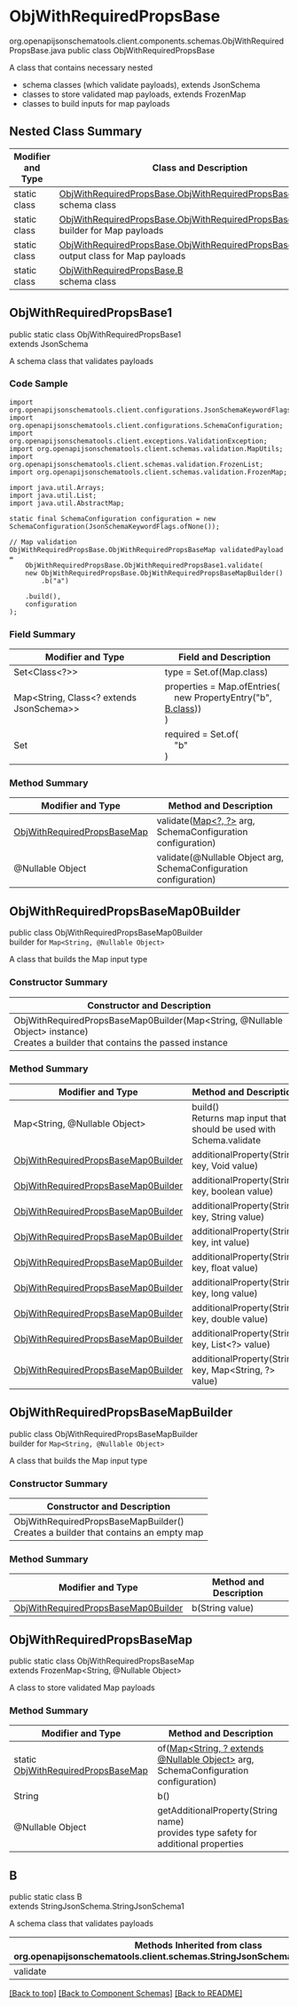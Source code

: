 # ObjWithRequiredPropsBase
org.openapijsonschematools.client.components.schemas.ObjWithRequiredPropsBase.java
public class ObjWithRequiredPropsBase

A class that contains necessary nested
- schema classes (which validate payloads), extends JsonSchema
- classes to store validated map payloads, extends FrozenMap
- classes to build inputs for map payloads

## Nested Class Summary
| Modifier and Type | Class and Description |
| ----------------- | ---------------------- |
| static class | [ObjWithRequiredPropsBase.ObjWithRequiredPropsBase1](#objwithrequiredpropsbase1)<br> schema class |
| static class | [ObjWithRequiredPropsBase.ObjWithRequiredPropsBaseMapBuilder](#objwithrequiredpropsbasemapbuilder)<br> builder for Map payloads |
| static class | [ObjWithRequiredPropsBase.ObjWithRequiredPropsBaseMap](#objwithrequiredpropsbasemap)<br> output class for Map payloads |
| static class | [ObjWithRequiredPropsBase.B](#b)<br> schema class |

## ObjWithRequiredPropsBase1
public static class ObjWithRequiredPropsBase1<br>
extends JsonSchema

A schema class that validates payloads

### Code Sample
```
import org.openapijsonschematools.client.configurations.JsonSchemaKeywordFlags;
import org.openapijsonschematools.client.configurations.SchemaConfiguration;
import org.openapijsonschematools.client.exceptions.ValidationException;
import org.openapijsonschematools.client.schemas.validation.MapUtils;
import org.openapijsonschematools.client.schemas.validation.FrozenList;
import org.openapijsonschematools.client.schemas.validation.FrozenMap;

import java.util.Arrays;
import java.util.List;
import java.util.AbstractMap;

static final SchemaConfiguration configuration = new SchemaConfiguration(JsonSchemaKeywordFlags.ofNone());

// Map validation
ObjWithRequiredPropsBase.ObjWithRequiredPropsBaseMap validatedPayload =
    ObjWithRequiredPropsBase.ObjWithRequiredPropsBase1.validate(
    new ObjWithRequiredPropsBase.ObjWithRequiredPropsBaseMapBuilder()
        .b("a")

    .build(),
    configuration
);
```

### Field Summary
| Modifier and Type | Field and Description |
| ----------------- | ---------------------- |
| Set<Class<?>> | type = Set.of(Map.class) |
| Map<String, Class<? extends JsonSchema>> | properties = Map.ofEntries(<br>&nbsp;&nbsp;&nbsp;&nbsp;new PropertyEntry("b", [B.class](#b)))<br>)<br> |
| Set<String> | required = Set.of(<br>&nbsp;&nbsp;&nbsp;&nbsp;"b"<br>)<br> |

### Method Summary
| Modifier and Type | Method and Description |
| ----------------- | ---------------------- |
| [ObjWithRequiredPropsBaseMap](#objwithrequiredpropsbasemap) | validate([Map&lt;?, ?&gt;](#objwithrequiredpropsbasemapbuilder) arg, SchemaConfiguration configuration) |
| @Nullable Object | validate(@Nullable Object arg, SchemaConfiguration configuration) |
## ObjWithRequiredPropsBaseMap0Builder
public class ObjWithRequiredPropsBaseMap0Builder<br>
builder for `Map<String, @Nullable Object>`

A class that builds the Map input type

### Constructor Summary
| Constructor and Description |
| --------------------------- |
| ObjWithRequiredPropsBaseMap0Builder(Map<String, @Nullable Object> instance)<br>Creates a builder that contains the passed instance |

### Method Summary
| Modifier and Type | Method and Description |
| ----------------- | ---------------------- |
| Map<String, @Nullable Object> | build()<br>Returns map input that should be used with Schema.validate |
| [ObjWithRequiredPropsBaseMap0Builder](#objwithrequiredpropsbasemap0builder) | additionalProperty(String key, Void value) |
| [ObjWithRequiredPropsBaseMap0Builder](#objwithrequiredpropsbasemap0builder) | additionalProperty(String key, boolean value) |
| [ObjWithRequiredPropsBaseMap0Builder](#objwithrequiredpropsbasemap0builder) | additionalProperty(String key, String value) |
| [ObjWithRequiredPropsBaseMap0Builder](#objwithrequiredpropsbasemap0builder) | additionalProperty(String key, int value) |
| [ObjWithRequiredPropsBaseMap0Builder](#objwithrequiredpropsbasemap0builder) | additionalProperty(String key, float value) |
| [ObjWithRequiredPropsBaseMap0Builder](#objwithrequiredpropsbasemap0builder) | additionalProperty(String key, long value) |
| [ObjWithRequiredPropsBaseMap0Builder](#objwithrequiredpropsbasemap0builder) | additionalProperty(String key, double value) |
| [ObjWithRequiredPropsBaseMap0Builder](#objwithrequiredpropsbasemap0builder) | additionalProperty(String key, List<?> value) |
| [ObjWithRequiredPropsBaseMap0Builder](#objwithrequiredpropsbasemap0builder) | additionalProperty(String key, Map<String, ?> value) |

## ObjWithRequiredPropsBaseMapBuilder
public class ObjWithRequiredPropsBaseMapBuilder<br>
builder for `Map<String, @Nullable Object>`

A class that builds the Map input type

### Constructor Summary
| Constructor and Description |
| --------------------------- |
| ObjWithRequiredPropsBaseMapBuilder()<br>Creates a builder that contains an empty map |

### Method Summary
| Modifier and Type | Method and Description |
| ----------------- | ---------------------- |
| [ObjWithRequiredPropsBaseMap0Builder](#objwithrequiredpropsbasemap0builder) | b(String value) |

## ObjWithRequiredPropsBaseMap
public static class ObjWithRequiredPropsBaseMap<br>
extends FrozenMap<String, @Nullable Object>

A class to store validated Map payloads

### Method Summary
| Modifier and Type | Method and Description |
| ----------------- | ---------------------- |
| static [ObjWithRequiredPropsBaseMap](#objwithrequiredpropsbasemap) | of([Map<String, ? extends @Nullable Object>](#objwithrequiredpropsbasemapbuilder) arg, SchemaConfiguration configuration) |
| String | b()<br> |
| @Nullable Object | getAdditionalProperty(String name)<br>provides type safety for additional properties |

## B
public static class B<br>
extends StringJsonSchema.StringJsonSchema1

A schema class that validates payloads

| Methods Inherited from class org.openapijsonschematools.client.schemas.StringJsonSchema.StringJsonSchema1 |
| ------------------------------------------------------------------ |
| validate                                                           |

[[Back to top]](#top) [[Back to Component Schemas]](../../../README.md#Component-Schemas) [[Back to README]](../../../README.md)
